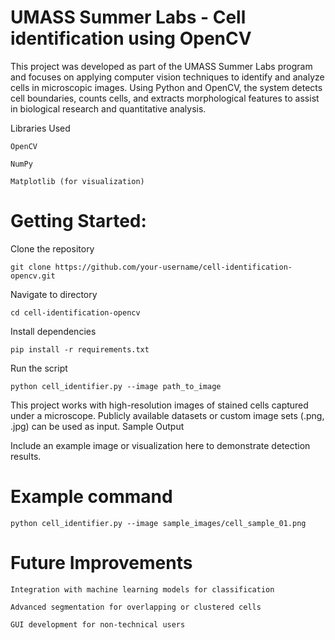 # UMASS Summer Labs - Cell identification using OpenCV

This project was developed as part of the UMASS Summer Labs program and focuses on applying computer vision techniques to identify and analyze cells in microscopic images. Using Python and OpenCV, the system detects cell boundaries, counts cells, and extracts morphological features to assist in biological research and quantitative analysis.

Libraries Used

    OpenCV

    NumPy

    Matplotlib (for visualization)

# Getting Started:

Clone the repository

```git clone https://github.com/your-username/cell-identification-opencv.git```

Navigate to directory

```cd cell-identification-opencv```

Install dependencies

```pip install -r requirements.txt```

Run the script

```python cell_identifier.py --image path_to_image```

This project works with high-resolution images of stained cells captured under a microscope. Publicly available datasets or custom image sets (.png, .jpg) can be used as input.
Sample Output

Include an example image or visualization here to demonstrate detection results.

# Example command
```python cell_identifier.py --image sample_images/cell_sample_01.png```

# Future Improvements

    Integration with machine learning models for classification

    Advanced segmentation for overlapping or clustered cells

    GUI development for non-technical users
